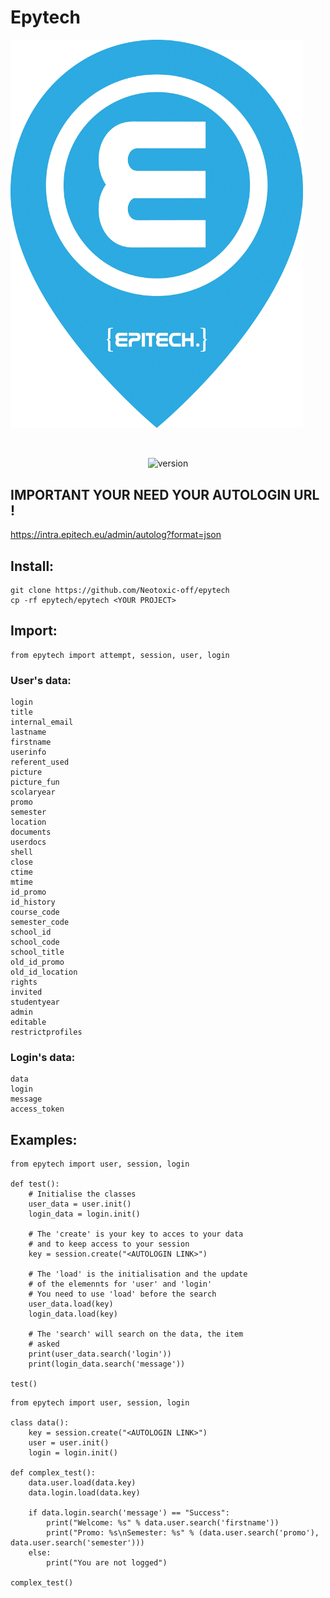 # Epytech 

<p align = "left">
    <img alt = "epietch" width="468.2" height="621.4" src = "images/epitech.png"/>
</p>
<br>
<p align = "center">
    <img alt = "version" src = "https://img.shields.io/badge/version-0.3-blue.svg"/>
</p>

## IMPORTANT YOUR NEED YOUR AUTOLOGIN URL !
https://intra.epitech.eu/admin/autolog?format=json

## Install:
```
git clone https://github.com/Neotoxic-off/epytech
cp -rf epytech/epytech <YOUR PROJECT>
```

## Import:
```PY
from epytech import attempt, session, user, login
```

### User's data:
```          
login            
title            
internal_email   
lastname         
firstname        
userinfo         
referent_used    
picture          
picture_fun	     
scolaryear	     
promo	         
semester	     
location	     
documents	     
userdocs	     
shell	         
close	         
ctime	         
mtime	         
id_promo	     
id_history	     
course_code	     
semester_code    
school_id	     
school_code	     
school_title	 
old_id_promo	 
old_id_location	 
rights	         
invited	         
studentyear	     
admin	         
editable	     
restrictprofiles 
```

### Login's data:
```
data        
login       
message    
access_token
```

## Examples:
```PY
from epytech import user, session, login

def test():
    # Initialise the classes
    user_data = user.init()
    login_data = login.init()

    # The 'create' is your key to acces to your data
    # and to keep access to your session
    key = session.create("<AUTOLOGIN LINK>")

    # The 'load' is the initialisation and the update
    # of the elemennts for 'user' and 'login'
    # You need to use 'load' before the search
    user_data.load(key)
    login_data.load(key)

    # The 'search' will search on the data, the item
    # asked
    print(user_data.search('login'))
    print(login_data.search('message'))

test()
```

```PY
from epytech import user, session, login

class data():
    key = session.create("<AUTOLOGIN LINK>")
    user = user.init()
    login = login.init()

def complex_test():
    data.user.load(data.key)
    data.login.load(data.key)

    if data.login.search('message') == "Success":
        print("Welcome: %s" % data.user.search('firstname'))
        print("Promo: %s\nSemester: %s" % (data.user.search('promo'), data.user.search('semester')))
    else:
        print("You are not logged")

complex_test()
```
